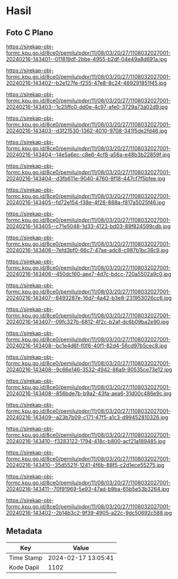 # Hasil

## Foto C Plano

https://sirekap-obj-formc.kpu.go.id/8ce0/pemilu/pdpr/11/08/03/20/27/1108032027001-20240216-143401--011819df-2bbe-4955-b2df-04e49a8d691a.jpg

https://sirekap-obj-formc.kpu.go.id/8ce0/pemilu/pdpr/11/08/03/20/27/1108032027001-20240216-143402--b2e127fe-f255-47e8-8c24-469291851f45.jpg

https://sirekap-obj-formc.kpu.go.id/8ce0/pemilu/pdpr/11/08/03/20/27/1108032027001-20240216-143403--1c25ffc0-dd0e-4c97-afe0-3729a73a02d9.jpg

https://sirekap-obj-formc.kpu.go.id/8ce0/pemilu/pdpr/11/08/03/20/27/1108032027001-20240216-143403--d3f21530-1362-4010-9708-341f5de2fd46.jpg

https://sirekap-obj-formc.kpu.go.id/8ce0/pemilu/pdpr/11/08/03/20/27/1108032027001-20240216-143404--14e5a6ec-c8e6-4cf8-a56a-e48b3b22859f.jpg

https://sirekap-obj-formc.kpu.go.id/8ce0/pemilu/pdpr/11/08/03/20/27/1108032027001-20240216-143404--d3fb611e-9040-4760-8f18-447cf7f5bfee.jpg

https://sirekap-obj-formc.kpu.go.id/8ce0/pemilu/pdpr/11/08/03/20/27/1108032027001-20240216-143405--fd72e154-f38e-4f26-888a-f817a5025f46.jpg

https://sirekap-obj-formc.kpu.go.id/8ce0/pemilu/pdpr/11/08/03/20/27/1108032027001-20240216-143405--c71e5048-1d33-4123-bd03-89f824599cdb.jpg

https://sirekap-obj-formc.kpu.go.id/8ce0/pemilu/pdpr/11/08/03/20/27/1108032027001-20240216-143406--7efd3bf0-66c7-47ae-adc8-c987b1bc38c9.jpg

https://sirekap-obj-formc.kpu.go.id/8ce0/pemilu/pdpr/11/08/03/20/27/1108032027001-20240216-143406--450dc160-aee7-4d7c-bdcc-720a5502a9c0.jpg

https://sirekap-obj-formc.kpu.go.id/8ce0/pemilu/pdpr/11/08/03/20/27/1108032027001-20240216-143407--8493287e-16d7-4a42-b3e8-231953026cc6.jpg

https://sirekap-obj-formc.kpu.go.id/8ce0/pemilu/pdpr/11/08/03/20/27/1108032027001-20240216-143407--09fc327b-6812-4f2c-b2af-dc6b09ba2e90.jpg

https://sirekap-obj-formc.kpu.go.id/8ce0/pemilu/pdpr/11/08/03/20/27/1108032027001-20240216-143408--bc1e4d6f-f0f6-40f1-82d4-56cd97b5cec8.jpg

https://sirekap-obj-formc.kpu.go.id/8ce0/pemilu/pdpr/11/08/03/20/27/1108032027001-20240216-143408--9c66e146-3532-4942-86a9-90535ce73e12.jpg

https://sirekap-obj-formc.kpu.go.id/8ce0/pemilu/pdpr/11/08/03/20/27/1108032027001-20240216-143408--856bde7b-b9a2-43fa-aea6-31d00c486e9c.jpg

https://sirekap-obj-formc.kpu.go.id/8ce0/pemilu/pdpr/11/08/03/20/27/1108032027001-20240216-143409--a23b7b09-c171-47f5-a1c3-d99452810326.jpg

https://sirekap-obj-formc.kpu.go.id/8ce0/pemilu/pdpr/11/08/03/20/27/1108032027001-20240216-143410--f3283122-1794-418c-b800-acf21a189485.jpg

https://sirekap-obj-formc.kpu.go.id/8ce0/pemilu/pdpr/11/08/03/20/27/1108032027001-20240216-143410--35d5521f-1241-4f6b-88f5-c2d1ece55275.jpg

https://sirekap-obj-formc.kpu.go.id/8ce0/pemilu/pdpr/11/08/03/20/27/1108032027001-20240216-143411--70f91969-5e93-47ad-b9ba-65b5e53b3264.jpg

https://sirekap-obj-formc.kpu.go.id/8ce0/pemilu/pdpr/11/08/03/20/27/1108032027001-20240216-143402--2b14b3c2-9f39-4905-a22c-9dc50692c588.jpg


## Metadata

| Key        | Value               |
| ---------- | ------------------- |
| Time Stamp | 2024-02-17 13:05:41 |
| Kode Dapil | 1102                |




